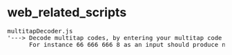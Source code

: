 # web_related_scripts

<pre>
multitapDecoder.js
'---> Decode multitap codes, by entering your multitap code when prompted.
      For instance 66 666 666 8 as an input should produce n o o t
</pre>
